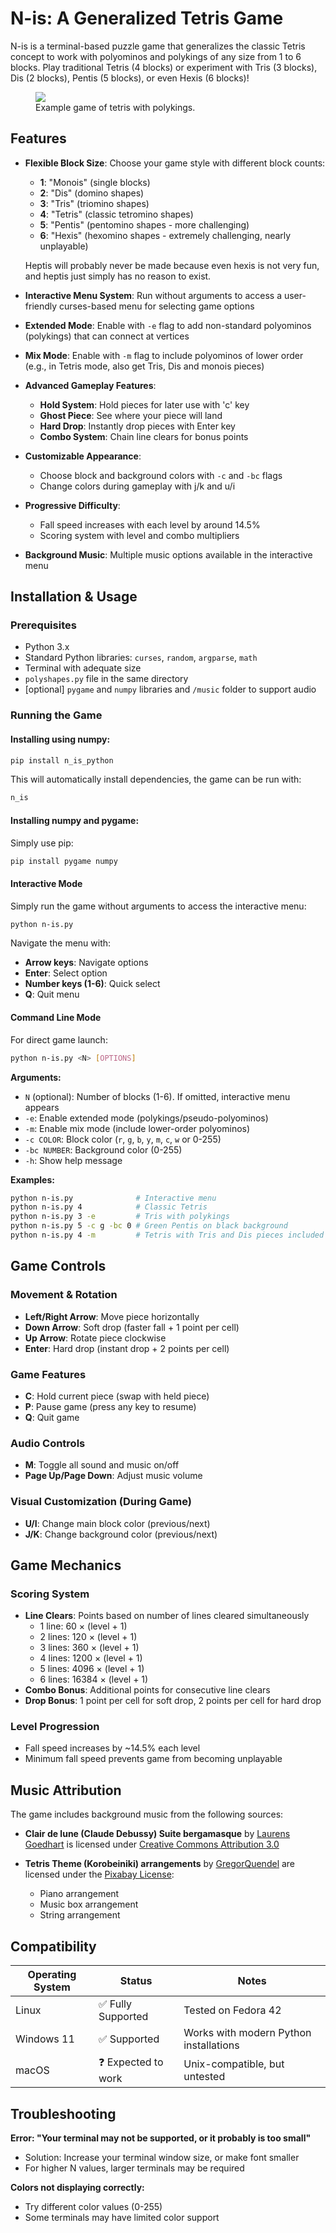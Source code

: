 # N-is: A Generalized Tetris Game

N-is is a terminal-based puzzle game that generalizes the classic Tetris concept to work with polyominos and polykings of any size from 1 to 6 blocks. Play traditional Tetris (4 blocks) or experiment with Tris (3 blocks), Dis (2 blocks), Pentis (5 blocks), or even Hexis (6 blocks)!

<figure>
    <img src="./example.png">
    <figcaption>Example game of tetris with polykings.</figcaption>
</figure>

## Features

- **Flexible Block Size**: Choose your game style with different block counts:
  - **1**: "Monois" (single blocks)
  - **2**: "Dis" (domino shapes) 
  - **3**: "Tris" (triomino shapes)
  - **4**: "Tetris" (classic tetromino shapes)
  - **5**: "Pentis" (pentomino shapes - more challenging)
  - **6**: "Hexis" (hexomino shapes - extremely challenging, nearly unplayable)

  Heptis will probably never be made because even hexis is not very fun, and heptis just simply has no reason to exist.

- **Interactive Menu System**: Run without arguments to access a user-friendly curses-based menu for selecting game options

- **Extended Mode**: Enable with `-e` flag to add non-standard polyominos (polykings) that can connect at vertices

- **Mix Mode**: Enable with `-m` flag to include polyominos of lower order (e.g., in Tetris mode, also get Tris, Dis and monois pieces)

- **Advanced Gameplay Features**:
  - **Hold System**: Hold pieces for later use with 'c' key
  - **Ghost Piece**: See where your piece will land
  - **Hard Drop**: Instantly drop pieces with Enter key
  - **Combo System**: Chain line clears for bonus points

- **Customizable Appearance**: 
  - Choose block and background colors with `-c` and `-bc` flags
  - Change colors during gameplay with j/k and u/i

- **Progressive Difficulty**: 
  - Fall speed increases with each level by around 14.5%
  - Scoring system with level and combo multipliers

- **Background Music**: Multiple music options available in the interactive menu
## Installation & Usage

### Prerequisites

- Python 3.x
- Standard Python libraries: `curses`, `random`, `argparse`, `math`
- Terminal with adequate size
- `polyshapes.py` file in the same directory
- [optional] `pygame` and `numpy` libraries and `/music` folder to support audio

### Running the Game

#### Installing using numpy:

```bash
pip install n_is_python
```

This will automatically install dependencies, the game can be run with:

```bash
n_is
```

#### Installing numpy and pygame:

Simply use pip:

```bash
pip install pygame numpy
```

#### Interactive Mode

Simply run the game without arguments to access the interactive menu:

```bash
python n-is.py
```

Navigate the menu with:
- **Arrow keys**: Navigate options
- **Enter**: Select option
- **Number keys (1-6)**: Quick select
- **Q**: Quit menu

#### Command Line Mode

For direct game launch:

```bash
python n-is.py <N> [OPTIONS]
```

**Arguments:**
- `N` (optional): Number of blocks (1-6). If omitted, interactive menu appears
- `-e`: Enable extended mode (polykings/pseudo-polyominos)
- `-m`: Enable mix mode (include lower-order polyominos)
- `-c COLOR`: Block color (`r`, `g`, `b`, `y`, `m`, `c`, `w` or 0-255)
- `-bc NUMBER`: Background color (0-255)
- `-h`: Show help message

**Examples:**
```bash
python n-is.py              # Interactive menu
python n-is.py 4            # Classic Tetris
python n-is.py 3 -e         # Tris with polykings
python n-is.py 5 -c g -bc 0 # Green Pentis on black background
python n-is.py 4 -m         # Tetris with Tris and Dis pieces included
```

## Game Controls

### Movement & Rotation
- **Left/Right Arrow**: Move piece horizontally
- **Down Arrow**: Soft drop (faster fall + 1 point per cell)
- **Up Arrow**: Rotate piece clockwise
- **Enter**: Hard drop (instant drop + 2 points per cell)

### Game Features
- **C**: Hold current piece (swap with held piece)
- **P**: Pause game (press any key to resume)
- **Q**: Quit game

### Audio Controls
- **M**: Toggle all sound and music on/off
- **Page Up/Page Down**: Adjust music volume

### Visual Customization (During Game)
- **U/I**: Change main block color (previous/next)
- **J/K**: Change background color (previous/next)

## Game Mechanics

### Scoring System
- **Line Clears**: Points based on number of lines cleared simultaneously
  - 1 line: 60 × (level + 1)
  - 2 lines: 120 × (level + 1)  
  - 3 lines: 360 × (level + 1)
  - 4 lines: 1200 × (level + 1)
  - 5 lines: 4096 × (level + 1)
  - 6 lines: 16384 × (level + 1)
- **Combo Bonus**: Additional points for consecutive line clears
- **Drop Bonus**: 1 point per cell for soft drop, 2 points per cell for hard drop

### Level Progression
- Fall speed increases by ~14.5% each level
- Minimum fall speed prevents game from becoming unplayable

## Music Attribution

The game includes background music from the following sources:

- **Clair de lune (Claude Debussy) Suite bergamasque** by [Laurens Goedhart](https://en.wikipedia.org/wiki/File:Clair_de_lune_(Claude_Debussy)_Suite_bergamasque.ogg) is licensed under [Creative Commons Attribution 3.0](https://creativecommons.org/licenses/by/3.0/)

- **Tetris Theme (Korobeiniki) arrangements** by [GregorQuendel](https://pixabay.com/users/gregorquendel-19912121/) are licensed under the [Pixabay License](https://pixabay.com/service/license-summary/):
  - Piano arrangement
  - Music box arrangement  
  - String arrangement

## Compatibility

| Operating System | Status | Notes |
|------------------|--------|-------|
| Linux | ✅ Fully Supported | Tested on Fedora 42 |
| Windows 11 | ✅ Supported | Works with modern Python installations |
| macOS | ❓ Expected to work | Unix-compatible, but untested |

## Troubleshooting

**Error: "Your terminal may not be supported, or it probably is too small"**
- Solution: Increase your terminal window size, or make font smaller
- For higher N values, larger terminals may be required

**Colors not displaying correctly:**
- Try different color values (0-255)
- Some terminals may have limited color support
